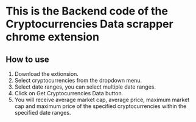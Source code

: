 # This is the Backend code of the Cryptocurrencies Data scrapper chrome extension

## How to use

1. Download the extionsion.
2. Select cryptocurrencies from the dropdown menu.
3. Select date ranges, you can select multiple date ranges.
4. Click on Get Cryptocurrencies Data button.
5. You will receive average market cap, average price, maximum market cap and maximum price of the specified cryptocurrencies within the specified date ranges.